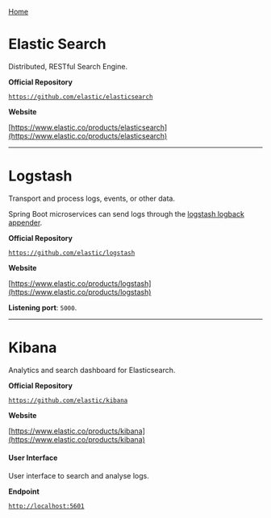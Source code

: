 [Home](../../README.md)

# Elastic Search

Distributed, RESTful Search Engine.

**Official Repository**

[`https://github.com/elastic/elasticsearch`](https://github.com/elastic/elasticsearch)

**Website**

[https://www.elastic.co/products/elasticsearch](https://www.elastic.co/products/elasticsearch)

---

# Logstash

Transport and process logs, events, or other data.

Spring Boot microservices can send logs through the [logstash logback appender](https://github.com/logstash/logstash-logback-encoder).

**Official Repository**

[`https://github.com/elastic/logstash`](https://github.com/elastic/logstash)

**Website**

[https://www.elastic.co/products/logstash](https://www.elastic.co/products/logstash)

**Listening port**: `5000`.

---

# Kibana

Analytics and search dashboard for Elasticsearch.

**Official Repository**

[`https://github.com/elastic/kibana`](https://github.com/elastic/kibana)

**Website**

[https://www.elastic.co/products/kibana](https://www.elastic.co/products/kibana)

#### User Interface

User interface to search and analyse logs.

**Endpoint**

[`http://localhost:5601`](http://localhost:5601)
